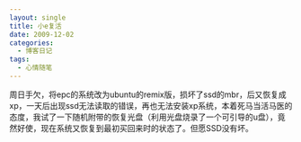 ```yaml
---
layout: single
title: 小e复活
date: 2009-12-02
categories:
  - 博客日记
tags:
  - 心情随笔
---
```


周日手欠，将epc的系统改为ubuntu的remix版，损坏了ssd的mbr，后又恢复成xp，一天后出现ssd无法读取的错误，再也无法安装xp系统，本着死马当活马医的态度，我试了一下随机附带的恢复光盘（利用光盘烧录了一个可引导的u盘），竟然好使，现在系统又恢复到最初买回来时的状态了。但愿SSD没有坏。
